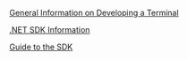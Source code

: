

[General Information on Developing a Terminal](https://github.com/Fr8org/Fr8Core/blob/master/Docs/ForDevelopers/DevelopmentGuides/TerminalDevelopmentGuide.md)

[.NET SDK Information]()

[Guide to the SDK](https://github.com/Fr8org/Fr8Core/blob/master/Docs/ForDevelopers/DevelopmentGuides/Terminals/dotNet/SDKOverview.md)







